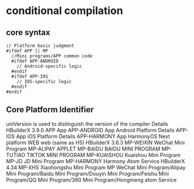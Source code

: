 # conditional compilation

## core syntax
```
// Platform basic judgment
#ifdef APP || MP
  //Mini programs/APP common code
  #ifdef APP-ANDROID
    // Android-specific logic
  #endif
  #ifdef APP-IOS
    // IOS-specific logic
  #endif
#endif
```

## Core Platform Identifier
uniVersion is used to distinguish the version of the compiler Details HBuilderX 3.9.0 
APP App
APP-ANDROID App Android Platform Details
APP-IOS App iOS Platform Details
APP-HARMONY App HarmonyOS Next platform
WEB web (same as H5) HBuilderX 3.6.3 
MP-WEIXIN WeChat Mini Program
MP-ALIPAY APPLET
MP-BAIDU BAIDU MINI PROGRAM
MP-TUTIAO TIKTOK MINI PROGRAM
MP-KUAISHOU Kuaishou Mini Program
MP-JD JD Mini Program
MP-HARMONY Harmony Atom Service HBuilderX 4.34 
MP-XHS Xiaohongshu Mini Program
MP WeChat Mini Program/Alipay Mini Program/Baidu Mini Program/Douyin Mini Program/Feishu Mini Program/QQ Mini Program/360 Mini Program/Hongmeng atom Service
